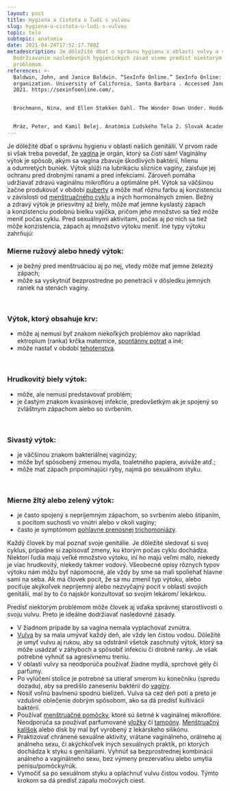 ```yaml
---
layout: post
title: Hygiena a čistota u ľudí s vulvou
slug: hygiena-a-cistota-u-ludi-s-vulvou
topic: telo
subtopic: anatomia
date: 2021-04-24T17:52:17.788Z
metadescription: Je dôležité dbať o správnu hygienu v oblasti vulvy a vagíny.
  Dodržiavaním nasledovných hygienických zásad vieme predísť niektorým
  problémom.
references: >-
  Baldwin, John, and Janice Baldwin. “SexInfo Online.” SexInfo Online: nonprofit
  organization. University of California, Santa Barbara . Accessed January 1,
  2021. https://sexinfoonline.com/. 


  Brochmann, Nina, and Ellen Støkken Dahl. The Wonder Down Under. Hodder &amp; Stoughton, 2018. 


  Mráz, Peter, and Kamil Belej. Anatómia Ľudského Tela 2. Slovak Academic Press, 2016.
---
```

Je dôležité dbať o správnu hygienu v oblasti našich genitálií. V prvom rade si však treba povedať, že [vagína](/vnutorne-pohlavne-ustrojenstvo-cloveka-s-vulvou/) je orgán, ktorý sa čistí sám! Vaginálny výtok je spôsob, akým sa vagína zbavuje škodlivých baktérií, hlienu a odumretých buniek. Výtok slúži na lubrikáciu sliznice vagíny, zaisťuje jej ochranu pred drobnými ranami a pred infekciami. Zároveň pomáha udržiavať zdravú vaginálnu mikroflóru a optimálne pH. Výtok sa väčšinou začne produkovať v období [puberty](/puberta/) a môže mať rôznu farbu aj konzistenciu v závislosti od [menštruačného cyklu](/menstruacny-cyklus/) a iných hormonálnych zmien. Bežný a zdravý výtok je priesvitný až biely, môže mať jemne kyslastý zápach a konzistenciu podobnú bielku vajíčka, pričom jeho množstvo sa tiež môže meniť počas cyklu. Pred sexuálnymi aktivitami, počas aj po nich sa tiež môže konzistencia, zápach aj množstvo výtoku meniť. Iné typy výtoku zahrňujú:

### **Mierne ružový alebo hnedý výtok:**

* je bežný pred menštruáciou aj po nej, vtedy môže mať jemne železitý zápach;
* môže sa vyskytnúť bezprostredne po penetrácii v dôsledku jemných raniek na stenách vagíny.

<br>

### **Výtok, ktorý obsahuje krv:**

* môže aj nemusí byť znakom niekoľkých problémov ako napríklad ektropium (ranka) krčka maternice, [spontánny potrat](/spontanny-potrat/) a iné;
* môže nastať v období [tehotenstva](/vyvinove-fazy-plodu-a-tehotenstvo/).

<br>

### **Hrudkovitý biely výtok:**

* môže, ale nemusí predstavovať problém;
* je častým znakom kvasinkovej infekcie, predovšetkým ak je spojený so zvláštnym zápachom alebo so svrbením.

<br>

### **Sivastý výtok:**

* je väčšinou znakom bakteriálnej vaginózy;
* môže byť spôsobený zmenou mydla, toaletného papiera, aviváže atď.;
* môže mať zápach pripomínajúci ryby, najmä po sexuálnom styku.

<br>

### **Mierne žltý alebo zelený výtok:**

* je často spojený s nepríjemným zápachom, so svrbením alebo štípaním, s pocitom suchosti vo vnútri alebo v okolí vagíny;
* často je symptómom [pohlavne prenosnej trichomoniázy](/pohlavne-prenosne-infekcie/).

<div class='f-telo box-post'>

Každý človek by mal poznať svoje genitálie. Je dôležité sledovať si svoj cyklus, prípadne si zapisovať zmeny, ku ktorým počas cyklu dochádza. Niektorí ľudia majú veľké množstvo výtoku, iní ho majú veľmi málo, niekedy je viac hrudkovitý, niekedy takmer vodový. Všeobecné opisy rôznych typov výtoku nám môžu byť nápomocné, ale vždy by sme sa mali spoliehať hlavne sami na seba. Ak má človek pocit, že sa mu zmenil typ výtoku, alebo pociťuje akýkoľvek nepríjemný alebo nezvyčajný pocit v oblasti svojich genitálií, mal by to čo najskôr konzultovať so svojim lekárom/ lekárkou.

</div>

Predísť niektorým problémom môže človek aj vďaka správnej starostlivosti o svoju vulvu. Preto je ideálne dodržiavať nasledovné zásady. 

* V žiadnom prípade by sa vagína nemala vyplachovať zvnútra.
* [Vulva](/vonkajsie-pohlavne-ustrojenstvo-cloveka-s-vulvou/) by sa mala umývať každý deň, ale vždy len čistou vodou. Dôležité je umyť vulvu aj rukou, aby sa odstránil všetok zaschnutý výtok, ktorý sa môže usádzať v záhyboch a spôsobiť infekciu či drobné ranky. Je však potrebné vyhnúť sa agresívnemu treniu.  
* V oblasti vulvy sa neodporúča používať žiadne mydlá, sprchové gély či parfumy. 
* Po vylúčení stolice je potrebné sa utierať smerom ku konečníku (spredu dozadu), aby sa predišlo zaneseniu baktérií do [vagíny](/vnutorne-pohlavne-ustrojenstvo-cloveka-s-vulvou/). 
* Nosiť voľnú bavlnenú spodnú bielizeň. Vulva sa cez deň potí a preto je vzdušné oblečenie dobrým spôsobom, ako sa dá predísť kultivácií baktérií. 
* Používať [menštruačné pomôcky](/menstruacne-pomocky/), ktoré sú šetrné k vaginálnej mikroflóre. Neodporúča sa používať parfumované [vložky](/menstruacne-pomocky/) či [tampóny](/menstruacne-pomocky/). [Menštruačný kalíšok](/menstruacne-pomocky/) alebo disk by mal byť vyrobený z lekárskeho silikónu. 
* Praktizovať chránené sexuálne aktivity, vrátane vaginálneho, orálneho aj análneho sexu, či akýchkoľvek iných sexuálnych praktík, pri ktorých dochádza k styku s genitáliami. Vyhnúť sa bezprostrednej kombinácii análneho a vaginálneho sexu, bez výmeny prezervatívu alebo umytia penisu/pomôcky/rúk.
* Vymočiť sa po sexuálnom styku a opláchnuť vulvu čistou vodou. Týmto krokom sa dá predísť zápalu močových ciest.